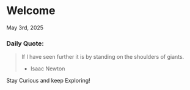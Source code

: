 # Welcome

May 3rd, 2025

### Daily Quote:
> If I have seen further it is by standing on the shoulders of giants.
> 	- Isaac Newton

Stay Curious and keep Exploring!
